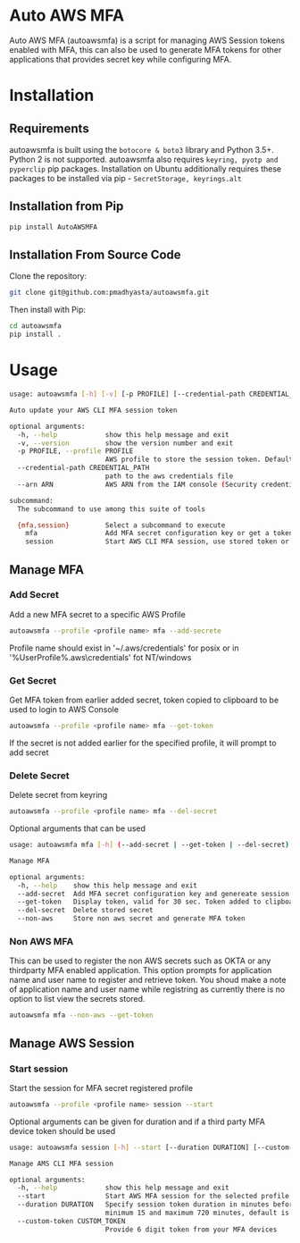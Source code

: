 # Auto AWS MFA

Auto AWS MFA (autoawsmfa) is a script for managing AWS Session tokens enabled with MFA, this can also be used to generate MFA tokens for other applications that provides secret key while configuring MFA.



# Installation

## Requirements

autoawsmfa is built using the `botocore & boto3` library and Python 3.5+. Python 2  is not supported. autoawsmfa 
also requires `keyring, pyotp and pyperclip` pip packages. Installation on Ubuntu additionally requires these packages to be installed via pip - `SecretStorage, keyrings.alt`

## Installation from Pip

~~~bash
pip install AutoAWSMFA
~~~

## Installation From Source Code

Clone the repository:

~~~bash
git clone git@github.com:pmadhyasta/autoawsmfa.git
~~~

Then install with Pip:

~~~bash
cd autoawsmfa
pip install .
~~~

# Usage

~~~bash
usage: autoawsmfa [-h] [-v] [-p PROFILE] [--credential-path CREDENTIAL_PATH] [--arn ARN] {mfa,session} ...

Auto update your AWS CLI MFA session token

optional arguments:
  -h, --help            show this help message and exit
  -v, --version         show the version number and exit
  -p PROFILE, --profile PROFILE
                        AWS profile to store the session token. Default looks for "AWS_PROFILE"
  --credential-path CREDENTIAL_PATH
                        path to the aws credentials file
  --arn ARN             AWS ARN from the IAM console (Security credentials -> Assigned MFA device). This is saved to your .aws/credentials file

subcommand:
  The subcommand to use among this suite of tools

  {mfa,session}         Select a subcommand to execute
    mfa                 Add MFA secret configuration key or get a token for registered MFA secret
    session             Start AWS CLI MFA session, use stored token or provide custom token "--custom-token"
~~~

## Manage MFA

### Add Secret
Add a new MFA secret to a specific AWS Profile

~~~bash
autoawsmfa --profile <profile name> mfa --add-secrete
~~~

Profile name should exist in '~/.aws/credentials' for posix or in '%UserProfile%\.aws\credentials' fot NT/windows 

### Get Secret
Get MFA token from earlier added secret, token copied to clipboard to be used to login to AWS Console

~~~bash
autoawsmfa --profile <profile name> mfa --get-token
~~~

If the secret is not added earlier for the specified profile, it will prompt to add secret

### Delete Secret
Delete secret from keyring

~~~bash
autoawsmfa --profile <profile name> mfa --del-secret
~~~

Optional arguments that can be used
~~~bash
usage: autoawsmfa mfa [-h] (--add-secret | --get-token | --del-secret) [--non-aws]

Manage MFA

optional arguments:
  -h, --help    show this help message and exit
  --add-secret  Add MFA secret configuration key and genereate session tokens
  --get-token   Display token, valid for 30 sec. Token added to clipboard to be used for GUI console login
  --del-secret  Delete stored secret
  --non-aws     Store non aws secret and generate MFA token
~~~

### Non AWS MFA
This can be used to register the non AWS secrets such as OKTA or any thirdparty MFA enabled application.
This option prompts for application name and user name to register and retrieve token. You shoud make a note of application name and user name while registring as currently there is no option to list view the secrets stored. 

~~~bash
autoawsmfa mfa --non-aws --get-token
~~~

## Manage AWS Session

### Start session
Start the session for MFA secret registered profile

~~~bash
autoawsmfa --profile <profile name> session --start
~~~

Optional arguments can be given for duration and if a third party MFA device token should be used

~~~bash
usage: autoawsmfa session [-h] --start [--duration DURATION] [--custom-token CUSTOM_TOKEN]

Manage AMS CLI MFA session

optional arguments:
  -h, --help            show this help message and exit
  --start               Start AWS MFA session for the selected profile
  --duration DURATION   Specify session token duration in minutes before it expires. Duration limitation as per AWS is
                        minimum 15 and maximum 720 minutes, default is 720 minutes/12 Hrs
  --custom-token CUSTOM_TOKEN
                        Provide 6 digit token from your MFA devices
~~~

